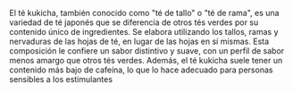 El té kukicha, también conocido como "té de tallo" o "té de rama", es una variedad de té japonés que se diferencia de otros tés verdes por su contenido único de ingredientes. Se elabora utilizando los tallos, ramas y nervaduras de las hojas de té, en lugar de las hojas en sí mismas. Esta composición le confiere un sabor distintivo y suave, con un perfil de sabor menos amargo que otros tés verdes. Además, el té kukicha suele tener un contenido más bajo de cafeína, lo que lo hace adecuado para personas sensibles a los estimulantes
